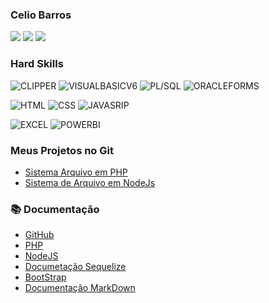 ### Celio Barros

<div>
<a href = "mailto:celio130101@gmail.com"><img src="https://img.shields.io/badge/Gmail-D14836?style=for-the-badge&logo=gmail&logoColor=white" target="_blank"></a>
<a href="https://www.linkedin.com/in/celio-barros-b946b055/" target="_blank"><img src="https://img.shields.io/badge/-LinkedIn-%230077B5?style=for-the-badge&logo=linkedin&logoColor=white"></a>   
<a href="https://wa.me/5585987234013" target="_blank"><img src="https://img.shields.io/badge/WhatsApp-25D366?style=for-the-badge&logo=whatsapp&logoColor=white"></a>
</div>

### Hard Skills
![CLIPPER](https://img.shields.io/badge/CLIPPER-%23092E20.svg?style=for-the-badge&logo=java&logoColor=white)
![VISUALBASICV6](https://img.shields.io/badge/VisualBasicv.6-%23092E20.svg?style=for-the-badge&logo=java&logoColor=white)
![PL/SQL](https://img.shields.io/badge/plsql-%23092E20.svg?style=for-the-badge&logo=java&logoColor=white)
![ORACLEFORMS](https://img.shields.io/badge/OracleForms-%23092E20.svg?style=for-the-badge&logo=java&logoColor=white)

![HTML](https://img.shields.io/badge/HTML-%23092E20.svg?style=for-the-badge&logo=java&logoColor=white)
![CSS](https://img.shields.io/badge/CSS-%23092E20.svg?style=for-the-badge&logo=java&logoColor=white)
![JAVASRIP](https://img.shields.io/badge/JS-%23092E20.svg?style=for-the-badge&logo=java&logoColor=white)


![EXCEL](https://img.shields.io/badge/EXCEL-%23092E20.svg?style=for-the-badge&logo=java&logoColor=white)
![POWERBI](https://img.shields.io/badge/POWERBI-%23092E20.svg?style=for-the-badge&logo=java&logoColor=white)



 
 ### Meus Projetos no Git
- [Sistema Arquivo em PHP](https://github.com/CelioBarros1301/sisarqphpv2)
- [Sistema de Arquivo em NodeJs](https://github.com/CelioBarros1301/sisarqnode)



### 📚 Documentação
- [GitHub](https://docs.github.com/pt)
- [PHP](https://www.php.net/manual/pt_BR/index.php)
- [NodeJS](https://nodejs.org/pt-br/docs)
- [Documetação Sequelize](https://sequelize.org/)
- [BootStrap](https://getbootstrap.com.br/docs/4.1/getting-started/introduction/)
- [Documentação MarkDown](https://docs.github.com/pt/get-started/writing-on-github/getting-started-with-writing-and-formatting-on-github/basic-writing-and-formatting-syntax)


